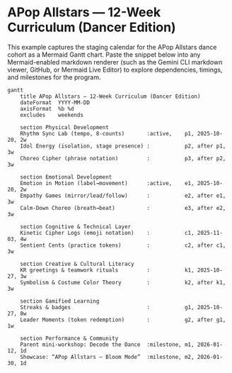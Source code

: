 # APop Allstars — 12-Week Curriculum (Dancer Edition)

This example captures the staging calendar for the APop Allstars dance cohort as a Mermaid Gantt chart. Paste the snippet below into any Mermaid-enabled markdown renderer (such as the Gemini CLI markdown viewer, GitHub, or Mermaid Live Editor) to explore dependencies, timings, and milestones for the program.

```mermaid
gantt
    title APop Allstars — 12-Week Curriculum (Dancer Edition)
    dateFormat  YYYY-MM-DD
    axisFormat  %b %d
    excludes    weekends

    section Physical Development
    Rhythm Sync Lab (tempo, 8-counts)       :active,    p1, 2025-10-20, 2w
    Idol Energy (isolation, stage presence) :           p2, after p1,   3w
    Choreo Cipher (phrase notation)         :           p3, after p2,   3w

    section Emotional Development
    Emotion in Motion (label→movement)      :active,    e1, 2025-10-20, 2w
    Empathy Games (mirror/lead/follow)      :           e2, after e1,   3w
    Calm-Down Choreo (breath→beat)          :           e3, after e2,   3w

    section Cognitive & Technical Layer
    Kinetic Cipher Logs (emoji notation)    :           c1, 2025-11-03, 4w
    Sentient Cents (practice tokens)        :           c2, after c1,   3w

    section Creative & Cultural Literacy
    KR greetings & teamwork rituals         :           k1, 2025-10-27, 3w
    Symbolism & Costume Color Theory        :           k2, after k1,   3w

    section Gamified Learning
    Streaks & badges                        :           g1, 2025-10-27, 8w
    Leader Moments (token redemption)       :           g2, after g1,   1w

    section Performance & Community
    Parent mini-workshop: Decode the Dance  :milestone, m1, 2026-01-12, 1d
    Showcase: “APop Allstars — Bloom Mode”  :milestone, m2, 2026-01-30, 1d
```
